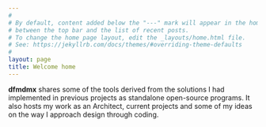 ```yaml
---
#
# By default, content added below the "---" mark will appear in the home page
# between the top bar and the list of recent posts.
# To change the home page layout, edit the _layouts/home.html file.
# See: https://jekyllrb.com/docs/themes/#overriding-theme-defaults
#
layout: page
title: Welcome home
---
```


**dfmdmx** shares some of the tools derived from the solutions I had implemented in previous projects as standalone open-source programs. It also hosts my work as an Architect, current projects and some of my ideas on the way I approach design through coding.
